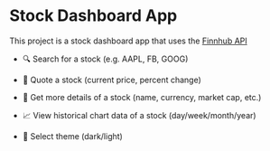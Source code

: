# Stock Dashboard App
This project is a stock dashboard app that uses the [Finnhub API](https://finnhub.io/)

- 🔍 Search for a stock (e.g. AAPL, FB, GOOG)

- 💸 Quote a stock (current price, percent change)

- 📝 Get more details of a stock (name, currency, market cap, etc.)

- 📈 View historical chart data of a stock (day/week/month/year)

- 🌙 Select theme (dark/light)